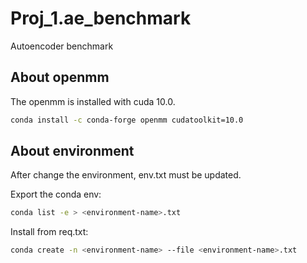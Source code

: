 # Proj_1.ae_benchmark
Autoencoder benchmark


## About openmm
The openmm is installed with cuda 10.0.
```bash
conda install -c conda-forge openmm cudatoolkit=10.0
```

## About environment
After change the environment, env.txt must be updated.

Export the conda env:
```bash
conda list -e > <environment-name>.txt
```

Install from req.txt:
```bash
conda create -n <environment-name> --file <environment-name>.txt
```
